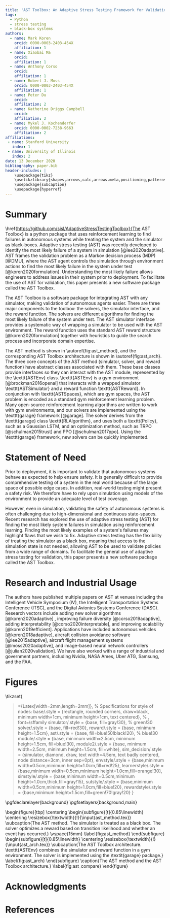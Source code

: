 ```yaml
---
title: 'AST Toolbox: An Adaptive Stress Testing Framework for Validation of Autonomous Systems'
tags:
  - Python
  - stress testing
  - black-box systems
authors:
  - name: Mark Koren
    orcid: 0000-0003-2403-454X
    affiliation: 1
  - name: Xiaobai Ma
    orcid:
    affiliation: 1
  - name: Anthony Corso
    orcid:
    affiliation: 1
  - name: Robert J. Moss
    orcid: 0000-0003-2403-454X
    affiliation: 1
  - name: Peter Du
    orcid:
    affiliation: 2
  - name: Katherine Driggs Campbell
    orcid:
    affiliation: 2
  - name: Mykel J. Kochenderfer
    orcid: 0000-0002-7238-9663
    affiliation: 2
affiliations:
 - name: Stanford University
   index: 1
 - name: University of Illinois
   index: 2
date: 13 December 2020
bibliography: paper.bib
header-includes: |
    \usepackage{tikz}
    \usetikzlibrary{shapes,arrows,calc,arrows.meta,positioning,patterns,shapes.arrows,shapes.geometric,shapes.misc,fit,automata,patterns.meta}
    \usepackage{subcaption}
    \usepackage{hyperref}
---
```


# Summary

\href{https://github.com/sisl/AdaptiveStressTestingToolbox}{The AST Toolbox} is a python package that uses reinforcement learning to find failures in autonomous systems while treating the system and the simulator as black-boxes.
Adaptive stress testing (AST) was recently developed to identify the most likely failure of a system in simulation [@lee2020adaptive].
AST frames the validation problem as a Markov decision process (MDP) [@DMU], where the AST agent controls the simulation through environment actions to find the most likely failure in the system under test [@koren2020formulation].
Understanding the most likely failure allows engineers to address issues in their system prior to deployment.
To facilitate the use of AST for validation, this paper presents a new software package called the AST Toolbox.

The AST Toolbox is a software package for integrating AST with any simulator, making validation of autonomous agents easier.
There are three major components to the toolbox: the solvers, the simulator interface, and the reward function.
The solvers are different algorithms for finding the most likely failure of the system under test.
The AST simulator interface provides a systematic way of wrapping a simulator to be used with the AST environment.
The reward function uses the standard AST reward structure [@koren2020formulation] together with heuristics to guide the search process and incorporate domain expertise.

The AST method is shown in \autoref{fig:ast_method}, and the corresponding AST Toolbox architecture is shown in \autoref{fig:ast_arch}.
The three core concepts of the AST method (simulator, solver, and reward function) have abstract classes associated with them.
These base classes provide interfaces so they can interact with the AST module, represented by the \texttt{ASTEnv} class.
\texttt{ASTEnv} is a gym environment [@brockman2016openai] that interacts with a wrapped simulator \texttt{ASTSimulator} and a reward function \texttt{ASTReward}.
In conjunction with \texttt{ASTSpaces}, which are gym spaces, the AST problem is encoded as a standard gym reinforcement learning problem.
Many open-source reinforcement learning algorithms are written to work with gym environments, and our solvers are implemented using the \texttt{garage} framework [@garage].
The solver derives from the \texttt{garage} class \texttt{RLAlgorithm}, and uses both a \texttt{Policy}, such as a Gaussian LSTM, and an optimization method, such as TRPO [@schulman2015trust] and PPO [@schulman2017ppo].
Using the \texttt{garage} framework, new solvers can be quickly implemented.

# Statement of Need

Prior to deployment, it is important to validate that autonomous systems behave as expected to help ensure safety.
It is generally difficult to provide comprehensive testing of a system in the real world because of the large space of possible edge cases.
In addition, real-world testing might present a safety risk.
We therefore have to rely upon simulation using models of the environment to provide an adequate level of test coverage.

However, even in simulation, validating the safety of autonomous systems is often challenging due to high-dimensional and continuous state-spaces.
Recent research has explored the use of adaptive stress testing (AST) for finding the most likely system failures in simulation using reinforcement learning.
Finding the most likely examples of a system's failures may highlight flaws that we wish to fix.
Adaptive stress testing has the flexibility of treating the simulator as a black box, meaning that access to the simulation state is not needed, allowing AST to be used to validate policies from a wide range of domains.
To facilitate the general use of adaptive stress testing for validation, this paper presents a new software package called the AST Toolbox.

# Research and Industrial Usage

The authors have published multiple papers on AST at venues including the Intelligent Vehicle Symposium (IV), the Intelligent Transportation Systems Conference (ITSC), and the Digital Avionics Systems Conference (DASC).
Research vectors include adding new solver algorithms  [@koren2020adaptive] , improving failure diversity [@corso2019adaptive], adding interpretability [@corso2020interpretable], and improving scalability [@koren2019efficient].
Applications have included autonomous vehicles [@koren2018adaptive], aircraft collision avoidance software [@lee2015adaptive], aircraft flight management systems [@moss2020adaptive], and image-based neural network controllers [@julian2020validation].
We have also worked with a range of industrial and government partners, including Nvidia, NASA Ames, Uber ATG, Samsung, and the FAA.

# Figures


\tikzset{
  >={Latex[width=2mm,length=2mm]},
  % Specifications for style of nodes:
            base/.style = {rectangle, rounded corners, draw=black,
                           minimum width=1cm, minimum height=1cm,
                           text centered}, % , font=\sffamily
            simulator/.style = {base, fill=gray!30}, % green!30
            solver/.style = {base, fill=red!30},
            reward/.style = {base, minimum height=1.5cm},
            ast/.style = {base, fill=blue!50!black!20}, % blue!30
            module/.style = {base, minimum width=2.5cm, minimum height=1.5cm, fill=blue!30},
            module2/.style = {base, minimum width=2.5cm, minimum height=1.5cm, fill=white},
            sim_decision/.style = {simulator, diamond, draw, text width=4.5em, text badly centered, node distance=3cm, inner sep=0pt},
            envstyle/.style = {base,minimum width=0.5cm,minimum height=1.0cm,fill=red!25},
            learnerstyle/.style = {base,minimum width=0.5cm,minimum height=1.0cm,fill=orange!30},
            simstyle/.style = {base,minimum width=0.5cm,minimum height=1.0cm,thick,fill=gray!15},
            sutstyle/.style = {base,minimum width=0.5cm,minimum height=1.0cm,fill=blue!20},
            rewardstyle/.style = {base,minimum height=1.5cm,fill=green!70!gray!20}
}

\pgfdeclarelayer{background}
\pgfsetlayers{background,main}

\begin{figure}[tbp]
	\centering
	\begin{subfigure}[t]{0.85\linewidth}
	    \centering
        \resizebox{\textwidth}{!}{\input{ast_method.tex}}
        \subcaption{The AST method. The simulator is treated as a black box. The solver optimizes a reward based on transition likelihood and whether an event has occurred.}
        \vspace{15mm}
    	\label{fig:ast_method}
    \end{subfigure}
    \begin{subfigure}[t]{0.85\linewidth}
	    \centering
        \resizebox{\textwidth}{!}{\input{ast_arch.tex}}
        \subcaption{The AST Toolbox architecture. \texttt{ASTEnv} combines the simulator and reward function in a gym environment. The solver is implemented using the \textit{garage} package.}
    	\label{fig:ast_arch}
    \end{subfigure}
    \caption{The AST method and the AST Toolbox architecture.}
	\label{fig:ast_compare}
\end{figure}

# Acknowledgments


# References
